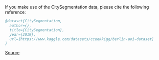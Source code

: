 If you make use of the CitySegmentation data, please cite the following reference:

``` bibtex 
@dataset{CitySegmentation,
  author={},
  title={CitySegmentation},
  year={2019},
  url={https://www.kaggle.com/datasets/cceekkigg/berlin-aoi-dataset}
}
```

[Source](https://www.kaggle.com/datasets/cceekkigg/berlin-aoi-dataset)